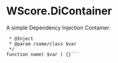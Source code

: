 WScore.DiContainer
==================

A simple Dependency Injection Container. 


```/**
 * @Inject
 * @param /some/class $var
 */
function name( $var ) {}```

